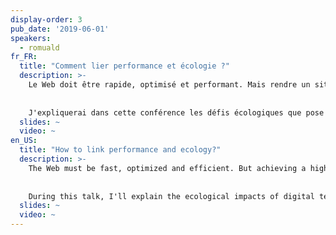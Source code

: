 ```yaml
---
display-order: 3
pub_date: '2019-06-01'
speakers:
  - romuald
fr_FR:
  title: "Comment lier performance et écologie ?"
  description: >-
    Le Web doit être rapide, optimisé et performant. Mais rendre un site performant n'est pas chose facile lorsque l'on essaye de prendre en compte les problématiques écologiques soulevées par le code généré ou l'ajout de serveurs à des infrastructures. La performance n'est pas <i lang="en">green</i>, mais elle pourrait.
    
    
    J'expliquerai dans cette conférence les défis écologiques que pose le numérique et ceux qui sont spécificiquement liés à certaines optimisations de la Performance Web afin que vous sachiez les éviter. Ensemble, construisons un web rapide, performant <strong>et responsable</strong>.
  slides: ~
  video: ~
en_US:
  title: "How to link performance and ecology?"
  description: >-
    The Web must be fast, optimized and efficient. But achieving a high-performance website is not easy when you consider the ecological aspects of the resulting code or the additional servers on your infrastructure. Web Performance is not <code>Green</code>, but it could.
    
    
    During this talk, I'll explain the ecological impacts of digital technology and those specifically added by some Web performance optimizations so that you know how to avoid them. Together, let's build a fast, efficient <strong>and responsible</strong> web.
  slides: ~
  video: ~
---
```

